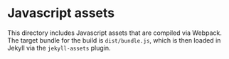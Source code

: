 # Javascript assets

This directory includes Javascript assets that are compiled via Webpack. The
target bundle for the build is `dist/bundle.js`, which is then loaded in Jekyll
via the `jekyll-assets` plugin.

